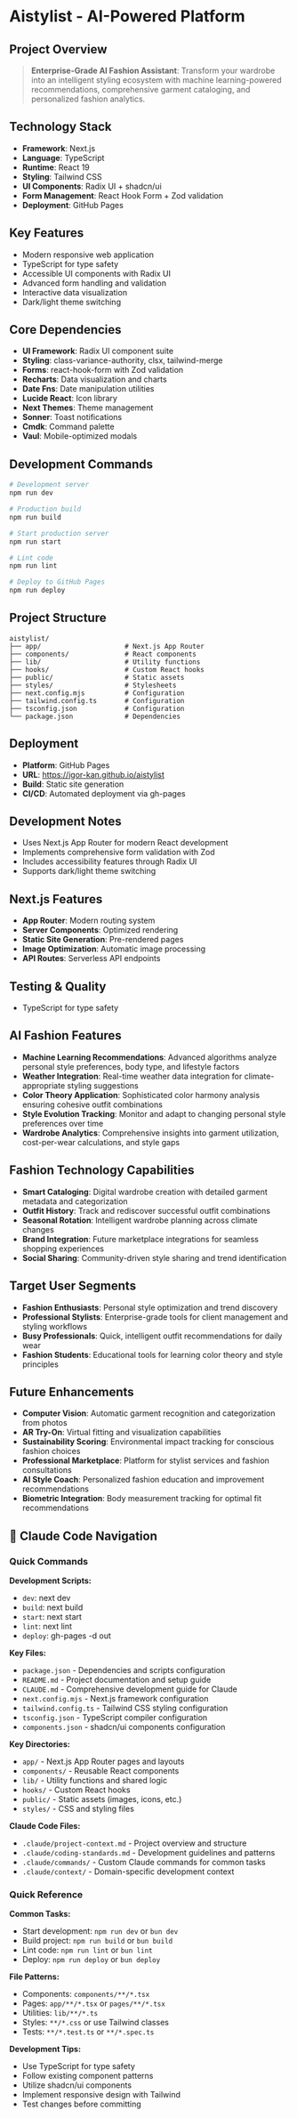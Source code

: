 # Aistylist - AI-Powered Platform

## Project Overview
> **Enterprise-Grade AI Fashion Assistant**: Transform your wardrobe into an intelligent styling ecosystem with machine learning-powered recommendations, comprehensive garment cataloging, and personalized fashion analytics.

## Technology Stack
- **Framework**: Next.js
- **Language**: TypeScript
- **Runtime**: React 19
- **Styling**: Tailwind CSS
- **UI Components**: Radix UI + shadcn/ui
- **Form Management**: React Hook Form + Zod validation
- **Deployment**: GitHub Pages

## Key Features
- Modern responsive web application
- TypeScript for type safety
- Accessible UI components with Radix UI
- Advanced form handling and validation
- Interactive data visualization
- Dark/light theme switching

## Core Dependencies
- **UI Framework**: Radix UI component suite
- **Styling**: class-variance-authority, clsx, tailwind-merge
- **Forms**: react-hook-form with Zod validation
- **Recharts**: Data visualization and charts
- **Date Fns**: Date manipulation utilities
- **Lucide React**: Icon library
- **Next Themes**: Theme management
- **Sonner**: Toast notifications
- **Cmdk**: Command palette
- **Vaul**: Mobile-optimized modals

## Development Commands
```bash
# Development server
npm run dev

# Production build
npm run build

# Start production server
npm run start

# Lint code
npm run lint

# Deploy to GitHub Pages
npm run deploy

```

## Project Structure
```
aistylist/
├── app/                     # Next.js App Router
├── components/              # React components
├── lib/                     # Utility functions
├── hooks/                   # Custom React hooks
├── public/                  # Static assets
├── styles/                  # Stylesheets
├── next.config.mjs          # Configuration
├── tailwind.config.ts       # Configuration
├── tsconfig.json            # Configuration
└── package.json             # Dependencies
```

## Deployment
- **Platform**: GitHub Pages
- **URL**: https://igor-kan.github.io/aistylist
- **Build**: Static site generation
- **CI/CD**: Automated deployment via gh-pages

## Development Notes
- Uses Next.js App Router for modern React development
- Implements comprehensive form validation with Zod
- Includes accessibility features through Radix UI
- Supports dark/light theme switching

## Next.js Features
- **App Router**: Modern routing system
- **Server Components**: Optimized rendering
- **Static Site Generation**: Pre-rendered pages
- **Image Optimization**: Automatic image processing
- **API Routes**: Serverless API endpoints

## Testing & Quality
- TypeScript for type safety

## AI Fashion Features
- **Machine Learning Recommendations**: Advanced algorithms analyze personal style preferences, body type, and lifestyle factors
- **Weather Integration**: Real-time weather data integration for climate-appropriate styling suggestions
- **Color Theory Application**: Sophisticated color harmony analysis ensuring cohesive outfit combinations
- **Style Evolution Tracking**: Monitor and adapt to changing personal style preferences over time
- **Wardrobe Analytics**: Comprehensive insights into garment utilization, cost-per-wear calculations, and style gaps

## Fashion Technology Capabilities
- **Smart Cataloging**: Digital wardrobe creation with detailed garment metadata and categorization
- **Outfit History**: Track and rediscover successful outfit combinations
- **Seasonal Rotation**: Intelligent wardrobe planning across climate changes
- **Brand Integration**: Future marketplace integrations for seamless shopping experiences
- **Social Sharing**: Community-driven style sharing and trend identification

## Target User Segments
- **Fashion Enthusiasts**: Personal style optimization and trend discovery
- **Professional Stylists**: Enterprise-grade tools for client management and styling workflows
- **Busy Professionals**: Quick, intelligent outfit recommendations for daily wear
- **Fashion Students**: Educational tools for learning color theory and style principles

## Future Enhancements
- **Computer Vision**: Automatic garment recognition and categorization from photos
- **AR Try-On**: Virtual fitting and visualization capabilities
- **Sustainability Scoring**: Environmental impact tracking for conscious fashion choices
- **Professional Marketplace**: Platform for stylist services and fashion consultations
- **AI Style Coach**: Personalized fashion education and improvement recommendations
- **Biometric Integration**: Body measurement tracking for optimal fit recommendations



## 🧭 Claude Code Navigation

### Quick Commands
**Development Scripts:**
- `dev`: next dev
- `build`: next build
- `start`: next start
- `lint`: next lint
- `deploy`: gh-pages -d out

**Key Files:**
- `package.json` - Dependencies and scripts configuration
- `README.md` - Project documentation and setup guide
- `CLAUDE.md` - Comprehensive development guide for Claude
- `next.config.mjs` - Next.js framework configuration
- `tailwind.config.ts` - Tailwind CSS styling configuration
- `tsconfig.json` - TypeScript compiler configuration
- `components.json` - shadcn/ui components configuration

**Key Directories:**
- `app/` - Next.js App Router pages and layouts
- `components/` - Reusable React components
- `lib/` - Utility functions and shared logic
- `hooks/` - Custom React hooks
- `public/` - Static assets (images, icons, etc.)
- `styles/` - CSS and styling files

**Claude Code Files:**
- `.claude/project-context.md` - Project overview and structure
- `.claude/coding-standards.md` - Development guidelines and patterns
- `.claude/commands/` - Custom Claude commands for common tasks
- `.claude/context/` - Domain-specific development context


### Quick Reference

**Common Tasks:**
- Start development: `npm run dev` or `bun dev`
- Build project: `npm run build` or `bun build`
- Lint code: `npm run lint` or `bun lint`
- Deploy: `npm run deploy` or `bun deploy`

**File Patterns:**
- Components: `components/**/*.tsx`
- Pages: `app/**/*.tsx` or `pages/**/*.tsx`
- Utilities: `lib/**/*.ts`
- Styles: `**/*.css` or use Tailwind classes
- Tests: `**/*.test.ts` or `**/*.spec.ts`

**Development Tips:**
- Use TypeScript for type safety
- Follow existing component patterns
- Utilize shadcn/ui components
- Implement responsive design with Tailwind
- Test changes before committing

